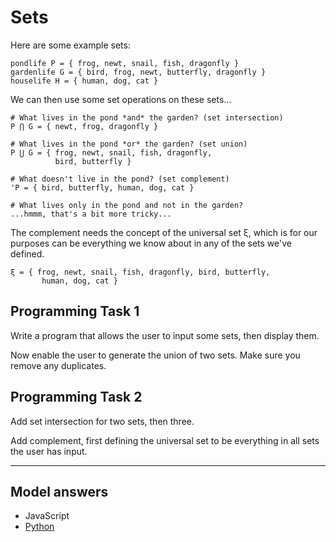 # Sets

Here are some example sets:

```
pondlife P = { frog, newt, snail, fish, dragonfly }
gardenlife G = { bird, frog, newt, butterfly, dragonfly }
houselife H = { human, dog, cat }
```

We can then use some set operations on these sets...

```
# What lives in the pond *and* the garden? (set intersection)
P ⋂ G = { newt, frog, dragonfly }

# What lives in the pond *or* the garden? (set union)
P ⋃ G = { frog, newt, snail, fish, dragonfly,
          bird, butterfly }

# What doesn't live in the pond? (set complement)
'P = { bird, butterfly, human, dog, cat }

# What lives only in the pond and not in the garden?
...hmmm, that's a bit more tricky...
```

The complement needs the concept of the universal set ξ, which is
for our purposes can be everything we know about in any of the
sets we've defined.

```
ξ = { frog, newt, snail, fish, dragonfly, bird, butterfly,
       human, dog, cat }
```

## Programming Task 1

Write a program that allows the user to input some sets, then display them.

Now enable the user to generate the union of two sets. Make sure you remove any duplicates.

## Programming Task 2

Add set intersection for two sets, then three.

Add complement, first defining the universal set to be everything in all sets
the user has input.

----

## Model answers

* JavaScript
* [Python](answers/eric/sets1.py)


